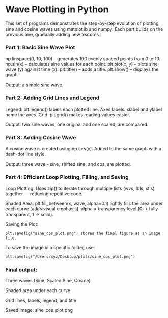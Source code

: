 # Wave Plotting in Python

This set of programs demonstrates the step-by-step evolution of plotting sine and cosine waves using matplotlib and numpy.
Each part builds on the previous one, gradually adding new features.

### Part 1: Basic Sine Wave Plot

np.linspace(0, 10, 100) – generates 100 evenly spaced points from 0 to 10.
np.sin(x) – calculates sine values for each point.
plt.plot(x, y) – plots sine wave (y) against time (x).
plt.title() – adds a title.
plt.show() – displays the graph.

Output: a simple sine wave.

### Part 2: Adding Grid Lines and Legend

Legend: plt.legend() labels each plotted line.
Axes labels: xlabel and ylabel name the axes.
Grid: plt.grid() makes reading values easier.

Output: two sine waves, one original and one scaled, are compared.

### Part 3: Adding Cosine Wave

A cosine wave is created using np.cos(x).
Added to the same graph with a dash-dot line style.

Output: three wave - sine, shifted sine, and cos, are plotted.

### Part 4: Efficient Loop Plotting, Filling, and Saving

Loop Plotting:
Uses zip() to iterate through multiple lists (wvs, lbls, stls) together — reducing repetitive code.

Shaded Area:
plt.fill_between(x, wave, alpha=0.1) lightly fills the area under each curve (adds visual emphasis).
alpha = transparency level (0 → fully transparent, 1 → solid).

Saving the Plot:

    plt.savefig("sine_cos_plot.png") stores the final figure as an image file.

To save the image in a specific folder, use:

    plt.savefig("/Users/xyz/Desktop/plots/sine_cos_plot.png")

### Final output: 

Three waves (Sine, Scaled Sine, Cosine)

Shaded area under each curve

Grid lines, labels, legend, and title

Saved image: sine_cos_plot.png
